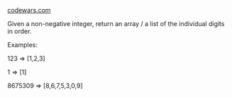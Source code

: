 [codewars.com](https://www.codewars.com/kata/5417423f9e2e6c2f040002ae)

Given a non-negative integer, return an array / a list of the individual digits in order.

Examples:

123 => [1,2,3]

1 => [1]

8675309 => [8,6,7,5,3,0,9]